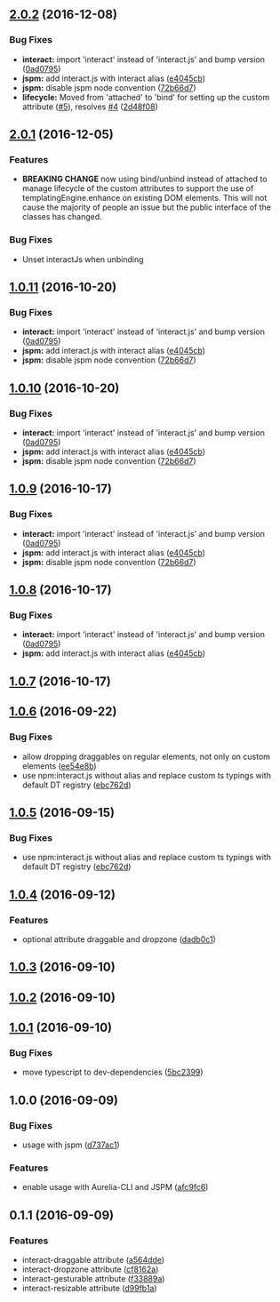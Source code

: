 <a name="2.0.2"></a>
## [2.0.2](https://github.com/eriklieben/aurelia-interactjs/compare/v1.0.6...v2.0.2) (2016-12-08)


### Bug Fixes

* **interact:** import 'interact' instead of 'interact.js' and bump version ([0ad0795](https://github.com/eriklieben/aurelia-interactjs/commit/0ad0795))
* **jspm:** add interact.js with interact alias ([e4045cb](https://github.com/eriklieben/aurelia-interactjs/commit/e4045cb))
* **jspm:** disable jspm node convention ([72b66d7](https://github.com/eriklieben/aurelia-interactjs/commit/72b66d7))
* **lifecycle:** Moved from 'attached' to 'bind' for setting up the custom attribute ([#5](https://github.com/eriklieben/aurelia-interactjs/issues/5)), resolves [#4](https://github.com/eriklieben/aurelia-interactjs/issues/4) ([2d48f08](https://github.com/eriklieben/aurelia-interactjs/commit/2d48f08))



<a name="2.0.1"></a>
## [2.0.1](https://github.com/eriklieben/aurelia-interactjs/compare/v1.0.6...v2.0.1) (2016-12-05)

### Features

* **BREAKING CHANGE** now using bind/unbind instead of attached to manage lifecycle of the custom attributes to support the use of templatingEngine.enhance on existing DOM elements. This will not cause the majority of people an issue but the public interface of the classes has changed.  

### Bug Fixes

* Unset interactJs when unbinding

<a name="1.0.11"></a>
## [1.0.11](https://github.com/eriklieben/aurelia-interactjs/compare/v1.0.6...v1.0.11) (2016-10-20)


### Bug Fixes

* **interact:** import 'interact' instead of 'interact.js' and bump version ([0ad0795](https://github.com/eriklieben/aurelia-interactjs/commit/0ad0795))
* **jspm:** add interact.js with interact alias ([e4045cb](https://github.com/eriklieben/aurelia-interactjs/commit/e4045cb))
* **jspm:** disable jspm node convention ([72b66d7](https://github.com/eriklieben/aurelia-interactjs/commit/72b66d7))



<a name="1.0.10"></a>
## [1.0.10](https://github.com/eriklieben/aurelia-interactjs/compare/v1.0.6...v1.0.10) (2016-10-20)


### Bug Fixes

* **interact:** import 'interact' instead of 'interact.js' and bump version ([0ad0795](https://github.com/eriklieben/aurelia-interactjs/commit/0ad0795))
* **jspm:** add interact.js with interact alias ([e4045cb](https://github.com/eriklieben/aurelia-interactjs/commit/e4045cb))
* **jspm:** disable jspm node convention ([72b66d7](https://github.com/eriklieben/aurelia-interactjs/commit/72b66d7))



<a name="1.0.9"></a>
## [1.0.9](https://github.com/eriklieben/aurelia-interactjs/compare/v1.0.6...v1.0.9) (2016-10-17)


### Bug Fixes

* **interact:** import 'interact' instead of 'interact.js' and bump version ([0ad0795](https://github.com/eriklieben/aurelia-interactjs/commit/0ad0795))
* **jspm:** add interact.js with interact alias ([e4045cb](https://github.com/eriklieben/aurelia-interactjs/commit/e4045cb))
* **jspm:** disable jspm node convention ([72b66d7](https://github.com/eriklieben/aurelia-interactjs/commit/72b66d7))



<a name="1.0.8"></a>
## [1.0.8](https://github.com/eriklieben/aurelia-interactjs/compare/v1.0.6...v1.0.8) (2016-10-17)


### Bug Fixes

* **interact:** import 'interact' instead of 'interact.js' and bump version ([0ad0795](https://github.com/eriklieben/aurelia-interactjs/commit/0ad0795))
* **jspm:** add interact.js with interact alias ([e4045cb](https://github.com/eriklieben/aurelia-interactjs/commit/e4045cb))



<a name="1.0.7"></a>
## [1.0.7](https://github.com/eriklieben/aurelia-interactjs/compare/v1.0.6...v1.0.7) (2016-10-17)



<a name="1.0.6"></a>
## [1.0.6](https://github.com/eriklieben/aurelia-interactjs/compare/v1.0.4...v1.0.6) (2016-09-22)


### Bug Fixes

* allow dropping draggables on regular elements, not only on custom elements ([ee54e8b](https://github.com/eriklieben/aurelia-interactjs/commit/ee54e8b))
* use npm:interact.js without alias and replace custom ts typings with default DT registry ([ebc762d](https://github.com/eriklieben/aurelia-interactjs/commit/ebc762d))



<a name="1.0.5"></a>
## [1.0.5](https://github.com/eriklieben/aurelia-interactjs/compare/v1.0.4...v1.0.5) (2016-09-15)


### Bug Fixes

* use npm:interact.js without alias and replace custom ts typings with default DT registry ([ebc762d](https://github.com/eriklieben/aurelia-interactjs/commit/ebc762d))



<a name="1.0.4"></a>
## [1.0.4](https://github.com/eriklieben/aurelia-interactjs/compare/v1.0.3...v1.0.4) (2016-09-12)


### Features

* optional attribute draggable and dropzone ([dadb0c1](https://github.com/eriklieben/aurelia-interactjs/commit/dadb0c1))



<a name="1.0.3"></a>
## [1.0.3](https://github.com/eriklieben/aurelia-interactjs/compare/v1.0.2...v1.0.3) (2016-09-10)



<a name="1.0.2"></a>
## [1.0.2](https://github.com/eriklieben/aurelia-interactjs/compare/v1.0.1...v1.0.2) (2016-09-10)



<a name="1.0.1"></a>
## [1.0.1](https://github.com/eriklieben/aurelia-interactjs/compare/v1.0.0...v1.0.1) (2016-09-10)


### Bug Fixes

* move typescript to dev-dependencies ([5bc2399](https://github.com/eriklieben/aurelia-interactjs/commit/5bc2399))



<a name="1.0.0"></a>
## 1.0.0 (2016-09-09)


### Bug Fixes

* usage with jspm ([d737ac1](https://github.com/eriklieben/aurelia-interactjs/commit/d737ac1))


### Features

* enable usage with Aurelia-CLI and JSPM ([afc9fc6](https://github.com/eriklieben/aurelia-interactjs/commit/afc9fc6))



<a name="0.1.1"></a>
## 0.1.1 (2016-09-09)


### Features

* interact-draggable attribute ([a564dde](https://github.com/eriklieben/aurelia-interactjs/commit/a564dde))
* interact-dropzone attribute ([cf8162a](https://github.com/eriklieben/aurelia-interactjs/commit/cf8162a))
* interact-gesturable attribute ([f33889a](https://github.com/eriklieben/aurelia-interactjs/commit/f33889a))
* interact-resizable attribute ([d99fb1a](https://github.com/eriklieben/aurelia-interactjs/commit/d99fb1a))
